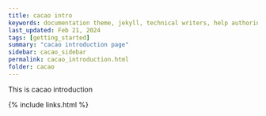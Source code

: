 ```yaml
---
title: cacao intro
keywords: documentation theme, jekyll, technical writers, help authoring tools, hat replacements
last_updated: Feb 21, 2024
tags: [getting_started]
summary: "cacao introduction page"
sidebar: cacao_sidebar
permalink: cacao_introduction.html
folder: cacao
---
```


This is cacao introduction

{% include links.html %}
